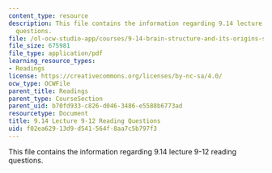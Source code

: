 ```yaml
---
content_type: resource
description: This file contains the information regarding 9.14 lecture 9-12 reading
  questions.
file: /ol-ocw-studio-app/courses/9-14-brain-structure-and-its-origins-spring-2014/f02ea62913d9d541564f8aa7c5b797f3_MIT9_14S14_Lec9-12ReadQue.pdf
file_size: 675981
file_type: application/pdf
learning_resource_types:
- Readings
license: https://creativecommons.org/licenses/by-nc-sa/4.0/
ocw_type: OCWFile
parent_title: Readings
parent_type: CourseSection
parent_uid: b70fd933-c826-d046-3486-e5588b6773ad
resourcetype: Document
title: 9.14 Lecture 9-12 Reading Questions
uid: f02ea629-13d9-d541-564f-8aa7c5b797f3
---
```

This file contains the information regarding 9.14 lecture 9-12 reading questions.